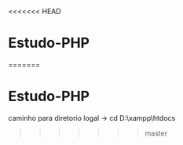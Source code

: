 <<<<<<< HEAD
# Estudo-PHP
=======
# Estudo-PHP

caminho para diretorio logal -> cd D:\xampp\htdocs
>>>>>>> master
